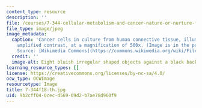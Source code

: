 ```yaml
---
content_type: resource
description: ''
file: /courses/7-344-cellular-metabolism-and-cancer-nature-or-nurture-fall-2018/9b2cff040cecd56909d2b7ae78d900f9_7-344f18-th.jpg
file_type: image/jpeg
image_metadata:
  caption: 'Cancer cells in culture from human connective tissue, illuminated by darkfield
    amplified contrast, at a magnification of 500x. (Image is in the public domain.
    Source: [Wikimedia Commons](https://commons.wikimedia.org/wiki/File:Cancer_cells_(1).jpg).)'
  credit: ''
  image-alt: Eight bluish irregular shaped objects against a black background.
learning_resource_types: []
license: https://creativecommons.org/licenses/by-nc-sa/4.0/
ocw_type: OCWImage
resourcetype: Image
title: 7-344f18-th.jpg
uid: 9b2cff04-0cec-d569-09d2-b7ae78d900f9
---
```

